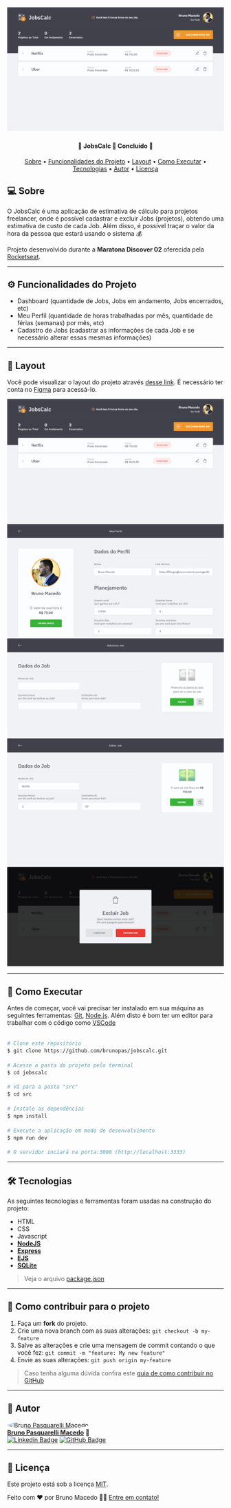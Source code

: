 <h1 align="center">
    <img alt="JobsCalc" title="#JobsCalc" src="./docs/screenshots/dashboard.index.png" />
</h1>

<h4 align="center"> 
	🚧  JobsCalc 🚀 Concluído 🚧
</h4>

<p align="center">
 <a href="#-sobre-o-projeto">Sobre</a> •
 <a href="#-funcionalidades">Funcionalidades do Projeto</a> •
 <a href="#-layout">Layout</a> • 
 <a href="#-como-executar">Como Executar</a> • 
 <a href="#-tecnologias">Tecnologias</a> • 
 <a href="#-autor">Autor</a> • 
 <a href="#user-content--licença">Licença</a>
</p>


## 💻 Sobre
O JobsCalc é uma aplicação de estimativa de cálculo para projetos freelancer, onde é possível cadastrar e excluir Jobs (projetos), obtendo uma estimativa de custo de cada Job. Além disso, é possível traçar o valor da hora da pessoa que estará usando o sistema 💰

Projeto desenvolvido durante a **Maratona Discover 02** oferecida pela [Rocketseat](https://rocketseat.com.br/).

---

## ⚙️ Funcionalidades do Projeto

- Dashboard (quantidade de Jobs, Jobs em andamento, Jobs encerrados, etc)
- Meu Perfil (quantidade de horas trabalhadas por mês, quantidade de férias (semanas) por mês, etc)
- Cadastro de Jobs (cadastrar as informações de cada Job e se necessário alterar essas mesmas informações)

---

## 🎨 Layout

Você pode visualizar o layout do projeto através [desse link](https://www.figma.com/file/s4fytPFbDiSkv4GPSfKaLE/Jobs-Planning). É necessário ter conta no [Figma](https://figma.com) para acessá-lo.

<img alt="JobsCalc" title="#JobsCalc" src="./docs/screenshots/dashboard.index.png" />
<img alt="JobsCalc" title="#JobsCalc" src="./docs/screenshots/user.profile.png" />
<img alt="JobsCalc" title="#JobsCalc" src="./docs/screenshots/job.new.png" />
<img alt="JobsCalc" title="#JobsCalc" src="./docs/screenshots/job.edit.png" />
<img alt="JobsCalc" title="#JobsCalc" src="./docs/screenshots/dashboard.delete.png" />

---

## 🚀 Como Executar

Antes de começar, você vai precisar ter instalado em sua máquina as seguintes ferramentas:
[Git](https://git-scm.com), [Node.js](https://nodejs.org/en/). 
Além disto é bom ter um editor para trabalhar com o código como [VSCode](https://code.visualstudio.com/)

```bash

# Clone este repositório
$ git clone https://github.com/brunopas/jobscalc.git

# Acesse a pasta do projeto pelo terminal
$ cd jobscalc

# Vá para a pasta "src"
$ cd src

# Instale as dependências
$ npm install

# Execute a aplicação em modo de desenvolvimento
$ npm run dev

# O servidor inciará na porta:3000 (http://localhost:3333)

```

---

## 🛠 Tecnologias

As seguintes tecnologias e ferramentas foram usadas na construção do projeto:

- HTML
- CSS
- Javascript
- **[NodeJS](https://nodejs.org/en/)**
- **[Express](https://expressjs.com/)**
- **[EJS](https://ejs.co/)**
- **[SQLite](https://github.com/mapbox/node-sqlite3)**

> Veja o arquivo [package.json](https://github.com/brunopas/jobscalc/blob/main/package.json)

---

## 💪 Como contribuir para o projeto

1. Faça um **fork** do projeto.
2. Crie uma nova branch com as suas alterações: `git checkout -b my-feature`
3. Salve as alterações e crie uma mensagem de commit contando o que você fez: `git commit -m "feature: My new feature"`
4. Envie as suas alterações: `git push origin my-feature`
> Caso tenha alguma dúvida confira este [guia de como contribuir no GitHub](./CONTRIBUTING.md)

---

## 🦸 Autor

<a href="https://www.linkedin.com/in/brunopasmacedo/"><img style="border-radius: 50%;" src="https://avatars.githubusercontent.com/u/82418515?v=4" width="100px;" alt="Bruno Pasquarelli Macedo"/></a>
<br />
<a href="https://www.linkedin.com/in/brunopasmacedo/" title="Bruno Pasquarelli Macedo"><b>Bruno Pasquarelli Macedo</b></a> 🚀<br />
[![Linkedin Badge](https://img.shields.io/badge/-LinkedIn-blue?style=flat-square&logo=Linkedin&logoColor=white&link=https://www.linkedin.com/in/tgmarinho/)](https://www.linkedin.com/in/brunopasmacedo/) 
[![GitHub Badge](https://img.shields.io/badge/-GitHub-black?style=flat-square&logo=GitHub&logoColor=white&link=https://github.com/brunopas)](https://github.com/brunopas)

---

## 📝 Licença

Este projeto está sob a licença [MIT](./LICENSE).

Feito com ❤️ por Bruno Macedo 👋🏽 [Entre em contato!](https://www.linkedin.com/in/brunopasmacedo/)
